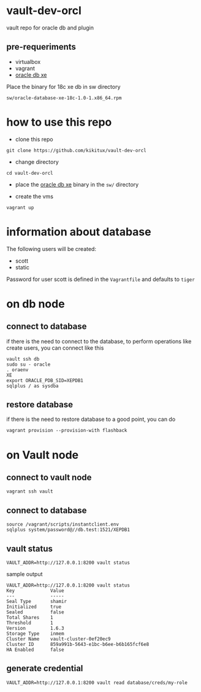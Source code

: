 # vault-dev-orcl
vault repo for oracle db and plugin

## pre-requeriments

- virtualbox
- vagrant
- [oracle db xe](https://www.oracle.com/database/technologies/xe-downloads.html)

Place the binary for 18c xe db in sw directory
```
sw/oracle-database-xe-18c-1.0-1.x86_64.rpm
```

# how to use this repo

- clone this repo
```
git clone https://github.com/kikitux/vault-dev-orcl
```

- change directory
```
cd vault-dev-orcl
```

- place the [oracle db xe](https://www.oracle.com/database/technologies/xe-downloads.html) binary in the `sw/` directory

- create the vms
```
vagrant up
```

# information about database

The following users will be created:

- scott
- static

Password for user scott is defined in the `Vagrantfile` and defaults to `tiger`

# on db node

## connect to database

if there is the need to connect to the database, to perform operations like create users, you can connect like this

```
vault ssh db
sudo su - oracle
. oraenv
XE
export ORACLE_PDB_SID=XEPDB1
sqlplus / as sysdba
```

## restore database

if there is the need to restore database to a good point, you can do

```
vagrant provision --provision-with flashback
```

# on Vault node

## connect to vault node

```
vagrant ssh vault
```

## connect to database

```
source /vagrant/scripts/instantclient.env 
sqlplus system/password@//db.test:1521/XEPDB1
```

## vault status

```
VAULT_ADDR=http://127.0.0.1:8200 vault status
```

sample output

```
VAULT_ADDR=http://127.0.0.1:8200 vault status
Key             Value
---             -----
Seal Type       shamir
Initialized     true
Sealed          false
Total Shares    1
Threshold       1
Version         1.6.3
Storage Type    inmem
Cluster Name    vault-cluster-0ef20ec9
Cluster ID      859a991b-5643-e1bc-b6ee-b6b165fcf6e8
HA Enabled      false
```


## generate credential

```
VAULT_ADDR=http://127.0.0.1:8200 vault read database/creds/my-role
```
